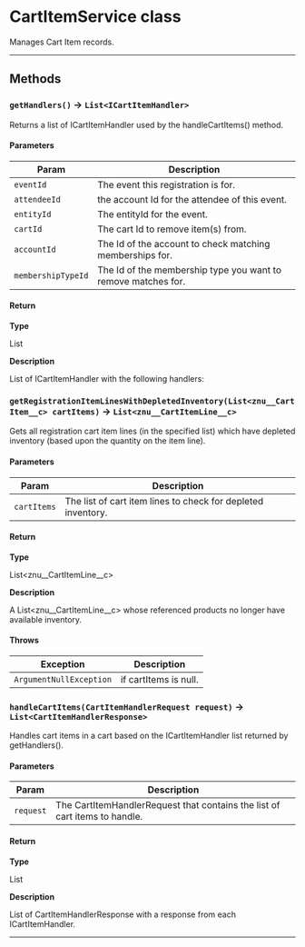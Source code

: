 # CartItemService class

Manages Cart Item records.

---
## Methods
### `getHandlers()` → `List<ICartItemHandler>`

Returns a list of ICartItemHandler used by the handleCartItems() method.

#### Parameters
|Param|Description|
|-----|-----------|
|`eventId` |  The event this registration is for. |
|`attendeeId` |  the account Id for the attendee of this event. |
|`entityId` |  The entityId for the event. |
|`cartId` |  The cart Id to remove item(s) from. |
|`accountId` |  The Id of the account to check matching memberships for. |
|`membershipTypeId` |  The Id of the membership type you want to remove matches for. |

#### Return

**Type**

List<ICartItemHandler>

**Description**

List of ICartItemHandler with the following handlers:

### `getRegistrationItemLinesWithDepletedInventory(List<znu__CartItem__c> cartItems)` → `List<znu__CartItemLine__c>`

Gets all registration cart item lines (in the specified list) which have depleted inventory (based upon the quantity on the item line).

#### Parameters
|Param|Description|
|-----|-----------|
|`cartItems` |  The list of cart item lines to check for depleted inventory. |

#### Return

**Type**

List<znu__CartItemLine__c>

**Description**

A List<znu__CartItemLine__c> whose referenced products no longer have available inventory.

#### Throws
|Exception|Description|
|---------|-----------|
|`ArgumentNullException` |  if cartItems is null. |

### `handleCartItems(CartItemHandlerRequest request)` → `List<CartItemHandlerResponse>`

Handles cart items in a cart based on the ICartItemHandler list returned by getHandlers().

#### Parameters
|Param|Description|
|-----|-----------|
|`request` |  The CartItemHandlerRequest that contains the list of cart items to handle. |

#### Return

**Type**

List<CartItemHandlerResponse>

**Description**

List of CartItemHandlerResponse with a response from each ICartItemHandler.

---
